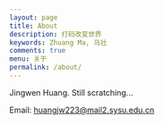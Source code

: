 ```yaml
---
layout: page
title: About
description: 打码改变世界
keywords: Zhuang Ma, 马壮
comments: true
menu: 关于
permalink: /about/
---
```


Jingwen Huang. Still scratching...



Email: huangjw223@mail2.sysu.edu.cn
